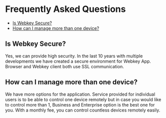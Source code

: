 # Frequently Asked Questions

- [Is Webkey Secure?](#is-webkey-secure)
- [How can I manage more than one device?](#how-can-i-manage-more-than-one-device)



## Is Webkey Secure?
Yes, we can provide high security. In the last 10 years with multiple developments we have created a secure environment for Webkey App. Browser and Webkey client both use SSL communication.

## How can I manage more than one device?
We have more options for the application. Service provided for individual users is to be able to control one device remotely but in case you would like to control more than 1, Business and Enterprise option is the best one for you. With a monthly fee, you can control countless devices remotely easily.
